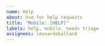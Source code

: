 ```yaml
---
name: Help
about: Use for help requests
title: "Mobile: [HELP]"
labels: help, mobile, needs triage
assignees: leonardoballand
---
```

